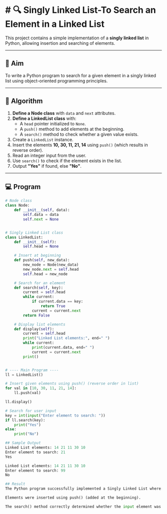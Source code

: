 # # 🔍 Singly Linked List-To Search an Element in a Linked List

This project contains a simple implementation of a **singly linked list** in Python, allowing insertion and searching of elements.

---

## 🎯 Aim

To write a Python program to search for a given element in a singly linked list using object-oriented programming principles.

---

## 🧠 Algorithm

1. **Define a Node class** with `data` and `next` attributes.
2. **Define a LinkedList class** with:
   - A `head` pointer initialized to `None`.
   - A `push()` method to add elements at the beginning.
   - A `search()` method to check whether a given value exists.
3. Create a `LinkedList` instance.
4. Insert the elements **10, 30, 11, 21, 14** using `push()` (which results in reverse order).
5. Read an integer input from the user.
6. Use `search()` to check if the element exists in the list.
7. Output **"Yes"** if found, else **"No"**.

---

## 💻 Program
```python
# Node class
class Node:
    def __init__(self, data):
        self.data = data
        self.next = None


# Singly Linked List class
class LinkedList:
    def __init__(self):
        self.head = None

    # Insert at beginning
    def push(self, new_data):
        new_node = Node(new_data)
        new_node.next = self.head
        self.head = new_node

    # Search for an element
    def search(self, key):
        current = self.head
        while current:
            if current.data == key:
                return True
            current = current.next
        return False

    # Display list elements
    def display(self):
        current = self.head
        print("Linked List elements:", end=" ")
        while current:
            print(current.data, end=" ")
            current = current.next
        print()


# ---- Main Program ----
ll = LinkedList()

# Insert given elements using push() (reverse order in list)
for val in [10, 30, 11, 21, 14]:
    ll.push(val)

ll.display()

# Search for user input
key = int(input("Enter element to search: "))
if ll.search(key):
    print("Yes")
else:
    print("No")

## Sample Output
Linked List elements: 14 21 11 30 10
Enter element to search: 21
Yes

Linked List elements: 14 21 11 30 10
Enter element to search: 99
No

## Result
The Python program successfully implemented a Singly Linked List where:

Elements were inserted using push() (added at the beginning).

The search() method correctly determined whether the input element was present in the list.
